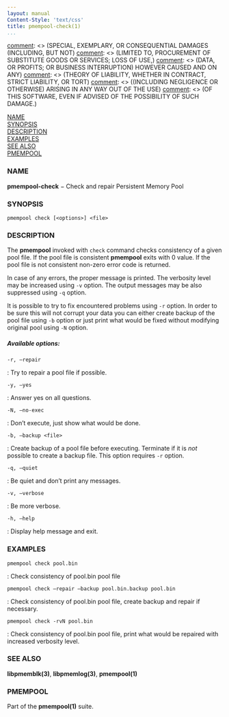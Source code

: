 ```yaml
---
layout: manual
Content-Style: 'text/css'
title: pmempool-check(1)
...
```


[comment]: <> (Copyright 2016, Intel Corporation)

[comment]: <> (Redistribution and use in source and binary forms, with or without)
[comment]: <> (modification, are permitted provided that the following conditions)
[comment]: <> (are met:)
[comment]: <> (    * Redistributions of source code must retain the above copyright)
[comment]: <> (      notice, this list of conditions and the following disclaimer.)
[comment]: <> (    * Redistributions in binary form must reproduce the above copyright)
[comment]: <> (      notice, this list of conditions and the following disclaimer in)
[comment]: <> (      the documentation and/or other materials provided with the)
[comment]: <> (      distribution.)
[comment]: <> (    * Neither the name of the copyright holder nor the names of its)
[comment]: <> (      contributors may be used to endorse or promote products derived)
[comment]: <> (      from this software without specific prior written permission.)

[comment]: <> (THIS SOFTWARE IS PROVIDED BY THE COPYRIGHT HOLDERS AND CONTRIBUTORS)
[comment]: <> ("AS IS" AND ANY EXPRESS OR IMPLIED WARRANTIES, INCLUDING, BUT NOT)
[comment]: <> (LIMITED TO, THE IMPLIED WARRANTIES OF MERCHANTABILITY AND FITNESS FOR)
[comment]: <> (A PARTICULAR PURPOSE ARE DISCLAIMED. IN NO EVENT SHALL THE COPYRIGHT)
[comment]: <> (OWNER OR CONTRIBUTORS BE LIABLE FOR ANY DIRECT, INDIRECT, INCIDENTAL,)
[comment]: <> (SPECIAL, EXEMPLARY, OR CONSEQUENTIAL DAMAGES (INCLUDING, BUT NOT)
[comment]: <> (LIMITED TO, PROCUREMENT OF SUBSTITUTE GOODS OR SERVICES; LOSS OF USE,)
[comment]: <> (DATA, OR PROFITS; OR BUSINESS INTERRUPTION) HOWEVER CAUSED AND ON ANY)
[comment]: <> (THEORY OF LIABILITY, WHETHER IN CONTRACT, STRICT LIABILITY, OR TORT)
[comment]: <> ((INCLUDING NEGLIGENCE OR OTHERWISE) ARISING IN ANY WAY OUT OF THE USE)
[comment]: <> (OF THIS SOFTWARE, EVEN IF ADVISED OF THE POSSIBILITY OF SUCH DAMAGE.)

[comment]: <> (pmempool-check.1 -- man page for pmempool-check)

[comment]: <> (Format this man page with:)
[comment]: <> (   man -l pmempool-check.1)
[comment]: <> (or)
[comment]: <> (   groff -man -Tascii pmempool-check.1)

[NAME](#name)<br />
[SYNOPSIS](#synopsis)<br />
[DESCRIPTION](#description)<br />
[EXAMPLES](#examples)<br />
[SEE ALSO](#see-also)<br />
[PMEMPOOL](#pmempool)<br />

### NAME ###

**pmempool-check**  − Check and repair Persistent Memory Pool

### SYNOPSIS ###

```
pmempool check [<options>] <file>
```

### DESCRIPTION ###

The **pmempool** invoked with `check` command checks consistency of a given pool file. If the pool file is consistent **pmempool** exits with 0 value. If the pool file is not consistent non-zero error code is returned.

In case of any errors, the proper message is printed. The verbosity level may be increased using `-v` option. The output messages may be also suppressed using `-q` option.

It is possible to try to fix encountered problems using `-r` option. In order to be sure this will not corrupt your data you can either create backup of the pool file using `-b` option or just print what would be fixed without modifying original pool using `-N` option.

##### Available options: #####

`-r, –repair`

: Try to repair a pool file if possible.

`-y, –yes`

: Answer yes on all questions.

`-N, –no-exec`

: Don’t execute, just show what would be done.

`-b, –backup <file>`

: Create backup of a pool file before executing. Terminate if it is *not* possible to create a backup file. This option requires `-r` option.

`-q, –quiet`

: Be quiet and don’t print any messages.

`-v, –verbose`

: Be more verbose.

`-h, –help`

: Display help message and exit.

### EXAMPLES ###

`pmempool check pool.bin`

: Check consistency of pool.bin pool file

`pmempool check –repair –backup pool.bin.backup pool.bin`

: Check consistency of pool.bin pool file, create backup and repair if necessary.

`pmempool check -rvN pool.bin`

: Check consistency of pool.bin pool file, print what would be repaired with increased verbosity level.

### SEE ALSO ###

**libpmemblk(3)**, **libpmemlog(3)**, **pmempool(1)**

### PMEMPOOL ###

Part of the **pmempool(1)** suite.
